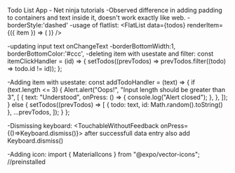 Todo List App - Net ninja tutorials
-Observed difference in adding padding to containers and text inside it, doesn't work exactly like web.
-borderStyle:'dashed'
-usage of flatlist:
<FlatList
          data={todos}
          renderItem={({ item }) => (
            <TodoItem item={item} itemClickHandler={itemClickHandler} />
          )}
/>

-updating input text onChangeText 
-borderBottomWidth:1, borderBottomColor:'#ccc',
-deleting item with usestate and filter:
 const itemClickHandler = (id) => {
    setTodos((prevTodos) => prevTodos.filter((todo) => todo.id != id));
  };

-Adding item with usestate:
    const addTodoHandler = (text) => {
    if (text.length <= 3) {
      Alert.alert("Oops!", "Input length should be greater than 3", [
        {
          text: "Understood",
          onPress: () => {
            console.log("Alert closed");
          },
        },
      ]);
    } else {
      setTodos((prevTodos) => [
        { todo: text, id: Math.random().toString() },
        ...prevTodos,
      ]);
    }
  };

-Dismissing keyboard:
    <TouchableWithoutFeedback onPress={()=>Keyboard.dismiss()}>
    after successfull data entry also add Keyboard.dismiss()

-Adding icon:
import { MaterialIcons } from "@expo/vector-icons"; //preinstalled
<MaterialIcons name="delete" size={20} color='#333'/>